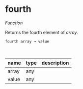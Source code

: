 # fourth

_Function_

Returns the fourth element of _array_.

<pre><code>fourth array &rarr; value</code></pre>
<br>

| name | type | description |
|------|------|-------------|
|array|any||
|value|any||


